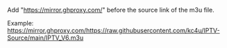 Add "https://mirror.ghproxy.com/" before the source link of the m3u file.

Example: https://mirror.ghproxy.com/https://raw.githubusercontent.com/kc4u/IPTV-Source/main/IPTV_V6.m3u
